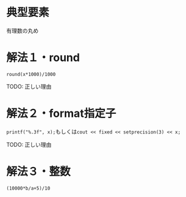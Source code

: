 # 典型要素

有理数の丸め

# 解法１・round

`round(x*1000)/1000`

TODO: 正しい理由

# 解法２・format指定子

`printf("%.3f", x);`もしくは`cout << fixed << setprecision(3) << x;`

TODO: 正しい理由

# 解法３・整数

`(10000*b/a+5)/10`
